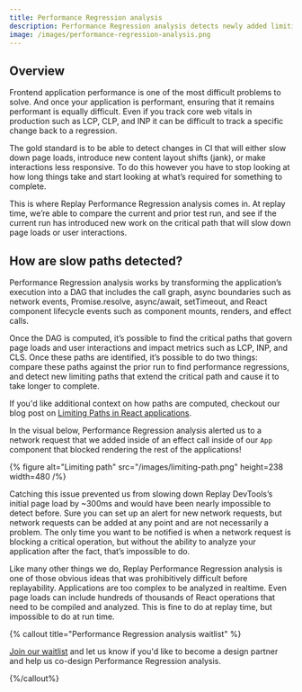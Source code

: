 ```yaml
---
title: Performance Regression analysis
description: Performance Regression analysis detects newly added limiting paths that slow down page loads and user interactions and make the user experience and core web vitals worse.
image: /images/performance-regression-analysis.png
---
```


## Overview

Frontend application performance is one of the most difficult problems to solve. And once your application is performant, ensuring that it remains performant is equally difficult. Even if you track core web vitals in production such as LCP, CLP, and INP it can be difficult to track a specific change back to a regression.

The gold standard is to be able to detect changes in CI that will either slow down page loads, introduce new content layout shifts (jank), or make interactions less responsive. To do this however you have to stop looking at how long things take and start looking at what’s required for something to complete.

This is where Replay Performance Regression analysis comes in. At replay time, we’re able to compare the current and prior test run, and see if the current run has introduced new work on the critical path that will slow down page loads or user interactions.

## How are slow paths detected?

Performance Regression analysis works by transforming the application’s execution into a DAG that includes the call graph, async boundaries such as network events, Promise.resolve, async/await, setTimeout, and React component lifecycle events such as component mounts, renders, and effect calls.

Once the DAG is computed, it’s possible to find the critical paths that govern page loads and user interactions and impact metrics such as LCP, INP, and CLS. Once these paths are identified, it’s possible to do two things: compare these paths against the prior run to find performance regressions, and detect new limiting paths that extend the critical path and cause it to take longer to complete.

If you'd like additional context on how paths are computed, checkout our blog post on [Limiting Paths in React applications](https://blog.replay.io/performance-limiting-paths-in-react-applications).

In the visual below, Performance Regression analysis alerted us to a network request that we added inside of an effect call inside of our `App` component that blocked rendering the rest of the applications!

{% figure
  alt="Limiting path"
  src="/images/limiting-path.png"
  height=238
  width=480
/%}

Catching this issue prevented us from slowing down Replay DevTools’s initial page load by ~300ms and would have been nearly impossible to detect before. Sure you can set up an alert for new network requests, but network requests can be added at any point and are not necessarily a problem. The only time you want to be notified is when a network request is blocking a critical operation, but without the ability to analyze your application after the fact, that’s impossible to do.

Like many other things we do, Replay Performance Regression analysis is one of those obvious ideas that was prohibitively difficult before replayability. Applications are too complex to be analyzed in realtime. Even page loads can include hundreds of thousands of React operations that need to be compiled and analyzed. This is fine to do at replay time, but impossible to do at run time.

{% callout title="Performance Regression analysis waitlist"  %}

[Join our waitlist](https://replay.help/perf-waitlist) and let us know if you'd like to become a design partner and help us co-design Performance Regression analysis.

{%/callout%}
